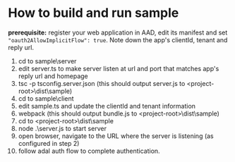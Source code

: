 # How to build and run sample

**prerequisite:** register your web application in AAD, edit its manifest and set `"oauth2AllowImplicitFlow": true`. Note down the app's clientId, tenant and reply url.

1. cd to sample\server
1. edit server.ts to make server listen at url and port that matches app's reply url and homepage
1. tsc -p tsconfig.server.json (this should output server.js to &lt;project-root&gt;\dist\sample)
1. cd to sample\client
1. edit sample.ts and update the clientId and tenant information
1. webpack (this should output bundle.js to &lt;project-root&gt;\dist\sample)
1. cd to &lt;project-root&gt;\dist\sample
1. node .\server.js to start server
1. open browser, navigate to the URL where the server is listening (as configured in step 2)
1. follow adal auth flow to complete authentication.
